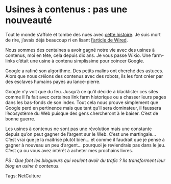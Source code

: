 # Usines à contenus : pas une nouveauté

Tout le monde s’affole et tombe des nues avec [cette histoire](http://fr.readwriteweb.com/2009/12/14/a-la-une/usine-contenus-une-menace-les-media-les-blogs-google/). Je suis mort de rire, j’avais déjà beaucoup ri en lisant [l’article de Wired](http://www.wired.com/magazine/2009/10/ff_demandmedia/).<span id="more-12555"></span>

Nous sommes des centaines a avoir gagné notre vie avec des usines à contenus, moi en tête, cela depuis dix ans. Je vous passe Wikio. Une farm-links c’était une usine à contenu simplissime pour coincer Google.

Google a rafiné son algorithme. Des petits malins ont cherché des astuces. Alors que nous créions des contenus avec des robots, ils les font créer par des esclaves humains payés au lance-pierre.

Google n’y voit que du feu. Jusqu’à ce qu’il décide à blacklister ces sites comme il l’a fait avec certaines link farm historique ou a chasser leurs pages dans les bas-fonds de son index. Tout cela nous prouve simplement que Google perd en pertinence mais que tant qu’il sera dominateur, il faussera l’écosystème du Web puisque des gens chercheront à le baiser. C’est de bonne guerre.

Les usines à contenus ne sont pas une révolution mais une constante depuis qu’on peut gagner de l’argent sur le Web. C’est une martingale... C’est vrai que je la maîtrise plutôt bien… et comme il faudrait que je pense à gagner à nouveau un peu d’argent… pourquoi je reviendrais pas dans le jeu. C’est ça ou vous avez intérêt à acheter mes prochains livres.

*PS : Que font les blogueurs qui veulent avoir du trafic ? Ils transforment leur blog en usine à contenus.*

Tags: NetCulture